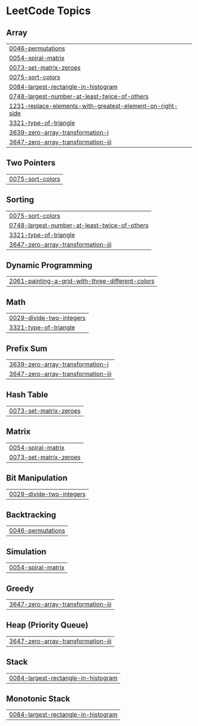 

<!---LeetCode Topics Start-->
# LeetCode Topics
## Array
|  |
| ------- |
| [0046-permutations](https://github.com/solomon-2105/DSA/tree/master/0046-permutations) |
| [0054-spiral-matrix](https://github.com/solomon-2105/DSA/tree/master/0054-spiral-matrix) |
| [0073-set-matrix-zeroes](https://github.com/solomon-2105/DSA/tree/master/0073-set-matrix-zeroes) |
| [0075-sort-colors](https://github.com/solomon-2105/DSA/tree/master/0075-sort-colors) |
| [0084-largest-rectangle-in-histogram](https://github.com/solomon-2105/DSA/tree/master/0084-largest-rectangle-in-histogram) |
| [0748-largest-number-at-least-twice-of-others](https://github.com/solomon-2105/DSA/tree/master/0748-largest-number-at-least-twice-of-others) |
| [1231-replace-elements-with-greatest-element-on-right-side](https://github.com/solomon-2105/DSA/tree/master/1231-replace-elements-with-greatest-element-on-right-side) |
| [3321-type-of-triangle](https://github.com/solomon-2105/DSA/tree/master/3321-type-of-triangle) |
| [3639-zero-array-transformation-i](https://github.com/solomon-2105/DSA/tree/master/3639-zero-array-transformation-i) |
| [3647-zero-array-transformation-iii](https://github.com/solomon-2105/DSA/tree/master/3647-zero-array-transformation-iii) |
## Two Pointers
|  |
| ------- |
| [0075-sort-colors](https://github.com/solomon-2105/DSA/tree/master/0075-sort-colors) |
## Sorting
|  |
| ------- |
| [0075-sort-colors](https://github.com/solomon-2105/DSA/tree/master/0075-sort-colors) |
| [0748-largest-number-at-least-twice-of-others](https://github.com/solomon-2105/DSA/tree/master/0748-largest-number-at-least-twice-of-others) |
| [3321-type-of-triangle](https://github.com/solomon-2105/DSA/tree/master/3321-type-of-triangle) |
| [3647-zero-array-transformation-iii](https://github.com/solomon-2105/DSA/tree/master/3647-zero-array-transformation-iii) |
## Dynamic Programming
|  |
| ------- |
| [2061-painting-a-grid-with-three-different-colors](https://github.com/solomon-2105/DSA/tree/master/2061-painting-a-grid-with-three-different-colors) |
## Math
|  |
| ------- |
| [0029-divide-two-integers](https://github.com/solomon-2105/DSA/tree/master/0029-divide-two-integers) |
| [3321-type-of-triangle](https://github.com/solomon-2105/DSA/tree/master/3321-type-of-triangle) |
## Prefix Sum
|  |
| ------- |
| [3639-zero-array-transformation-i](https://github.com/solomon-2105/DSA/tree/master/3639-zero-array-transformation-i) |
| [3647-zero-array-transformation-iii](https://github.com/solomon-2105/DSA/tree/master/3647-zero-array-transformation-iii) |
## Hash Table
|  |
| ------- |
| [0073-set-matrix-zeroes](https://github.com/solomon-2105/DSA/tree/master/0073-set-matrix-zeroes) |
## Matrix
|  |
| ------- |
| [0054-spiral-matrix](https://github.com/solomon-2105/DSA/tree/master/0054-spiral-matrix) |
| [0073-set-matrix-zeroes](https://github.com/solomon-2105/DSA/tree/master/0073-set-matrix-zeroes) |
## Bit Manipulation
|  |
| ------- |
| [0029-divide-two-integers](https://github.com/solomon-2105/DSA/tree/master/0029-divide-two-integers) |
## Backtracking
|  |
| ------- |
| [0046-permutations](https://github.com/solomon-2105/DSA/tree/master/0046-permutations) |
## Simulation
|  |
| ------- |
| [0054-spiral-matrix](https://github.com/solomon-2105/DSA/tree/master/0054-spiral-matrix) |
## Greedy
|  |
| ------- |
| [3647-zero-array-transformation-iii](https://github.com/solomon-2105/DSA/tree/master/3647-zero-array-transformation-iii) |
## Heap (Priority Queue)
|  |
| ------- |
| [3647-zero-array-transformation-iii](https://github.com/solomon-2105/DSA/tree/master/3647-zero-array-transformation-iii) |
## Stack
|  |
| ------- |
| [0084-largest-rectangle-in-histogram](https://github.com/solomon-2105/DSA/tree/master/0084-largest-rectangle-in-histogram) |
## Monotonic Stack
|  |
| ------- |
| [0084-largest-rectangle-in-histogram](https://github.com/solomon-2105/DSA/tree/master/0084-largest-rectangle-in-histogram) |
<!---LeetCode Topics End-->